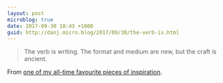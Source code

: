 ```yaml
---
layout: post
microblog: true
date: 2017-09-30 18:43 +1000
guid: http://danj.micro.blog/2017/09/30/the-verb-is.html
---
```

> The verb is writing. The format and medium are new, but the craft is ancient.

From [one of my all-time favourite pieces of inspiration](https://daringfireball.net/2009/03/obsession_times_voice).
